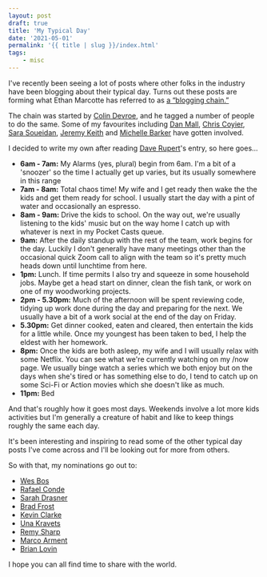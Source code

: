 ```yaml
---
layout: post
draft: true
title: 'My Typical Day'
date: '2021-05-01'
permalink: '{{ title | slug }}/index.html'
tags:
    - misc
---
```


I've recently been seeing a lot of posts where other folks in the industry have been blogging about their typical day. Turns out these posts are forming what Ethan Marcotte has referred to as [a “blogging chain.”](https://ethanmarcotte.com/wrote/a-day-typical/)

The chain was started by [Colin Devroe](http://cdevroe.com/2021/01/07/my-typical-day/), and he tagged a number of people to do the same. Some of my favourites including [Dan Mall](https://danmall.me/articles/my-typical-day/), [Chris Coyier](https://chriscoyier.net/2021/01/08/my-typical-day/), [Sara Soueidan](https://www.sarasoueidan.com/desk/typical-day/), [Jeremy Keith](https://adactio.com/journal/17750) and [Michelle Barker](https://css-irl.info/my-typical-day/) have gotten involved.

I decided to write my own after reading [Dave Rupert](https://daverupert.com/2021/01/my-typical-day/)'s entry, so here goes...

-   **6am - 7am:** My Alarms (yes, plural) begin from 6am. I'm a bit of a 'snoozer' so the time I actually get up varies, but its usually somewhere in this range
-   **7am - 8am:** Total chaos time! My wife and I get ready then wake the the kids and get them ready for school. I usually start the day with a pint of water and occasionally an espresso.
-   **8am - 9am:** Drive the kids to school. On the way out, we're usually listening to the kids' music but on the way home I catch up with whatever is next in my Pocket Casts queue.
-   **9am:** After the daily standup with the rest of the team, work begins for the day. Luckily I don't generally have many meetings other than the occasional quick Zoom call to align with the team so it's pretty much heads down until lunchtime from here.
-   **1pm:** Lunch. If time permits I also try and squeeze in some household jobs. Maybe get a head start on dinner, clean the fish tank, or work on one of my woodworking projects.
-   **2pm - 5.30pm:** Much of the afternoon will be spent reviewing code, tidying up work done during the day and preparing for the next. We usually have a bit of a work social at the end of the day on Friday.
-   **5.30pm:** Get dinner cooked, eaten and cleared, then entertain the kids for a little while. Once my youngest has been taken to bed, I help the eldest with her homework.
-   **8pm:** Once the kids are both asleep, my wife and I will usually relax with some Netflix. You can see what we're currently watching on my /now page. We usually binge watch a series which we both enjoy but on the days when she's tired or has something else to do, I tend to catch up on some Sci-Fi or Action movies which she doesn't like as much.
-   **11pm:** Bed

And that's roughly how it goes most days. Weekends involve a lot more kids activities but I'm generally a creature of habit and like to keep things roughly the same each day.

It's been interesting and inspiring to read some of the other typical day posts I've come across and I'll be looking out for more from others.

So with that, my nominations go out to:
- [Wes Bos](https://twitter.com/wesbos)
- [Rafael Conde](https://twitter.com/rafahari)
- [Sarah Drasner](https://twitter.com/sarah_edo)
- [Brad Frost](https://twitter.com/brad_frost)
- [Kevin Clarke](https://twitter.com/vernalkick)
- [Una Kravets](https://twitter.com/una)
- [Remy Sharp](https://twitter.com/rem)
- [Marco Arment](https://twitter.com/marcoarment)
- [Brian Lovin](https://twitter.com/brian_lovin)

I hope you can all find time to share with the world.

